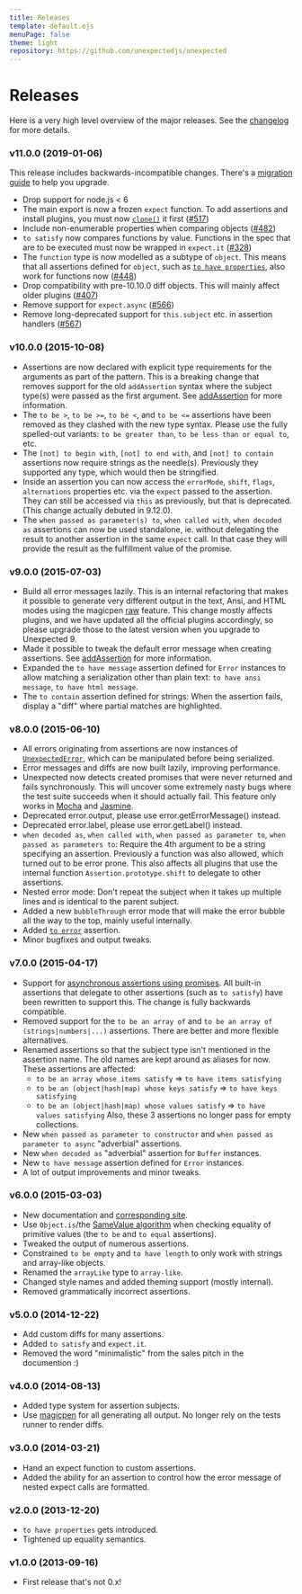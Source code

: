 ```yaml
---
title: Releases
template: default.ejs
menuPage: false
theme: light
repository: https://github.com/unexpectedjs/unexpected
---
```


# Releases

Here is a very high level overview of the major releases. See the
[changelog](https://github.com/unexpectedjs/unexpected/blob/master/CHANGELOG.md)
for more details.

### v11.0.0 (2019-01-06)

This release includes backwards-incompatible changes. There's a [migration
guide](../migration/) to help you upgrade.

- Drop support for node.js < 6
- The main export is now a frozen `expect` function. To add assertions and
  install plugins, you must now [`clone()`](../api/clone/) it first
  ([#517](https://github.com/unexpectedjs/unexpected/pull/517))
- Include non-enumerable properties when comparing objects
  ([#482](https://github.com/unexpectedjs/unexpected/pull/482))
- `to satisfy` now compares functions by value. Functions in the spec that are
  to be executed must now be wrapped in `expect.it`
  ([#328](https://github.com/unexpectedjs/unexpected/pull/328))
- The `function` type is now modelled as a subtype of `object`. This means that
  all assertions defined for `object`, such as [`to have properties`](../assertions/object/to-have-properties/), also work for
  functions now ([#448](https://github.com/unexpectedjs/unexpected/pull/448))
- Drop compatibility with pre-10.10.0 diff objects. This will mainly affect
  older plugins ([#407](https://github.com/unexpectedjs/unexpected/pull/407))
- Remove support for `expect.async`
  ([#566](https://github.com/unexpectedjs/unexpected/pull/566))
- Remove long-deprecated support for `this.subject` etc. in assertion handlers
  ([#567](https://github.com/unexpectedjs/unexpected/pull/567))

### v10.0.0 (2015-10-08)

- Assertions are now declared with explicit type requirements for
  the arguments as part of the pattern. This is a breaking change
  that removes support for the old `addAssertion` syntax where the
  subject type(s) were passed as the first argument.
  See [addAssertion](../api/addAssertion/) for more
  information.
- The `to be >`, `to be >=`, `to be <`, and `to be <=` assertions
  have been removed as they clashed with the new type syntax.
  Please use the fully spelled-out variants: `to be greater than`,
  `to be less than or equal to`, etc.
- The `[not] to begin with`, `[not] to end with`, and
  `[not] to contain` assertions now require strings as the needle(s).
  Previously they supported any type, which would then be stringified.
- Inside an assertion you can now access the `errorMode`, `shift`,
  `flags`, `alternations` properties etc. via the `expect` passed
  to the assertion. They can still be accessed via `this` as
  previously, but that is deprecated. (This change actually
  debuted in 9.12.0).
- The `when passed as parameter(s) to`, `when called with`,
  `when decoded as` assertions can now be used standalone, ie. without delegating
  the result to another assertion in the same `expect` call.
  In that case they will provide the result as the fulfillment
  value of the promise.

### v9.0.0 (2015-07-03)

- Build all error messages lazily. This is an internal refactoring
  that makes it possible to generate very different output in the
  text, Ansi, and HTML modes using the magicpen
  [raw](https://github.com/sunesimonsen/magicpen#raw) feature. This
  change mostly affects plugins, and we have updated all the official
  plugins accordingly, so please upgrade those to the latest version
  when you upgrade to Unexpected 9.
- Made it possible to tweak the default error message when creating
  assertions. See [addAssertion](../api/addAssertion/) for more
  information.
- Expanded the `to have message` assertion defined for `Error`
  instances to allow matching a serialization other than plain text:
  `to have ansi message`, `to have html message`.
- The `to contain` assertion defined for strings: When the assertion fails,
  display a "diff" where partial matches are highlighted.

### v8.0.0 (2015-06-10)

- All errors originating from assertions are now instances of
  [`UnexpectedError`](../api/UnexpectedError/), which can be manipulated before being
  serialized.
- Error messages and diffs are now built lazily, improving
  performance.
- Unexpected now detects created promises that were never returned and
  fails synchronously. This will uncover some extremely nasty bugs
  where the test suite succeeds when it should actually fail. This
  feature only works in [Mocha](https://mochajs.org/) and [Jasmine](https://jasmine.github.io/).
- Deprecated error.output, please use error.getErrorMessage() instead.
- Deprecated error.label, please use error.getLabel() instead.
- `when decoded as`, `when called with`, `when passed as parameter to`, `when passed as parameters to`: Require the 4th argument to be
  a string specifying an assertion. Previously a function was also
  allowed, which turned out to be error prone. This also affects all
  plugins that use the internal function `Assertion.prototype.shift`
  to delegate to other assertions.
- Nested error mode: Don't repeat the subject when it takes up
  multiple lines and is identical to the parent subject.
- Added a new `bubbleThrough` error mode that will make the error
  bubble all the way to the top, mainly useful internally.
- Added [`to error`](../assertions/function/to-error/) assertion.
- Minor bugfixes and output tweaks.

### v7.0.0 (2015-04-17)

- Support for
  [asynchronous assertions using promises](../api/addAssertion/#asynchronous-assertions).
  All built-in assertions that delegate to other assertions (such as `to satisfy`)
  have been rewritten to support this. The change is fully backwards compatible.
- Removed support for the `to be an array of` and
  `to be an array of (strings|numbers|...)` assertions. There are better and
  more flexible alternatives.
- Renamed assertions so that the subject type isn't mentioned in the assertion name.
  The old names are kept around as aliases for now. These assertions are affected:
  - `to be an array whose items satisfy` => `to have items satisfying`
  - `to be an (object|hash|map) whose keys satisfy` => `to have keys satisfying`
  - `to be an (object|hash|map) whose values satisfy` => `to have values satisfying`
    Also, these 3 assertions no longer pass for empty collections.
- New `when passed as parameter to constructor` and `when passed as parameter to async` "adverbial" assertions.
- New `when decoded as` "adverbial" assertion for `Buffer` instances.
- New `to have message` assertion defined for `Error` instances.
- A lot of output improvements and minor tweaks.

### v6.0.0 (2015-03-03)

- New documentation and [corresponding site](https://unexpected.js.org/).
- Use `Object.is`/the [SameValue algorithm](http://ecma-international.org/ecma-262/5.1/#sec-9.12) when checking equality of primitive values (the `to be` and `to equal` assertions).
- Tweaked the output of numerous assertions.
- Constrained `to be empty` and `to have length` to only work with strings and array-like objects.
- Renamed the `arrayLike` type to `array-like`.
- Changed style names and added theming support (mostly internal).
- Removed grammatically incorrect assertions.

### v5.0.0 (2014-12-22)

- Add custom diffs for many assertions.
- Added `to satisfy` and `expect.it`.
- Removed the word "minimalistic" from the sales pitch in the documention :)

### v4.0.0 (2014-08-13)

- Added type system for assertion subjects.
- Use [magicpen](https://github.com/sunesimonsen/magicpen) for all generating
  all output. No longer rely on the tests runner to render diffs.

### v3.0.0 (2014-03-21)

- Hand an expect function to custom assertions.
- Added the ability for an assertion to control how the error message of nested
  expect calls are formatted.

### v2.0.0 (2013-12-20)

- `to have properties` gets introduced.
- Tightened up equality semantics.

### v1.0.0 (2013-09-16)

- First release that's not 0.x!
